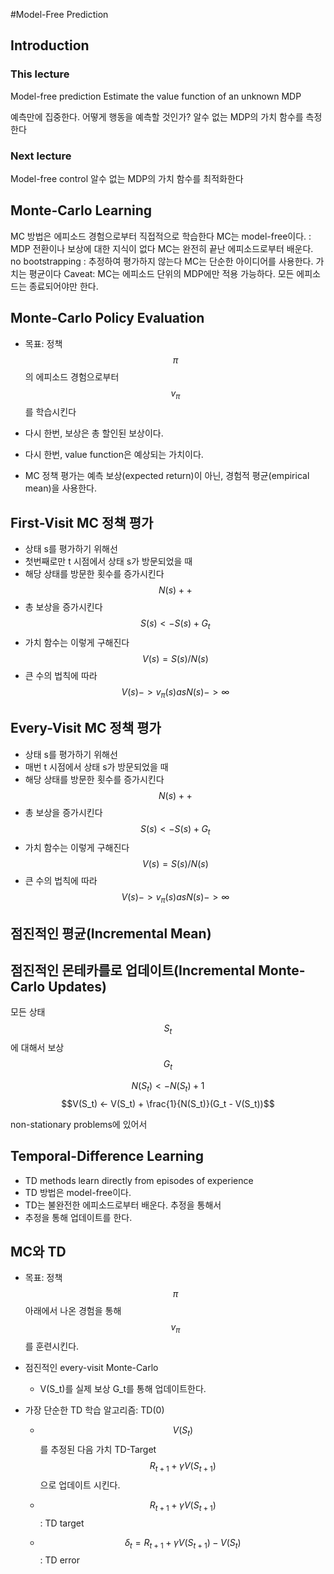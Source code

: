 #Model-Free Prediction

## Introduction

### This lecture
Model-free prediction
Estimate the value function of an unknown MDP

예측만에 집중한다. 어떻게 행동을 예측할 것인가? 
알수 없는 MDP의 가치 함수를 측정한다

### Next lecture
Model-free control
알수 없는 MDP의 가치 함수를 최적화한다

## Monte-Carlo Learning

MC 방법은 에피소드 경험으로부터 직접적으로 학습한다
MC는 model-free이다. : MDP 전환이나 보상에 대한 지식이 없다
MC는 완전히 끝난 에피소드로부터 배운다. no bootstrapping : 추정하여 평가하지 않는다
MC는 단순한 아이디어를 사용한다. 가치는 평균이다
Caveat: MC는 에피소드 단위의 MDP에만 적용 가능하다. 모든 에피소드는 종료되어야만 한다.


## Monte-Carlo Policy Evaluation

- 목표: 정책 $$\pi$$의 에피소드 경험으로부터 $$v_\pi$$를 학습시킨다

- 다시 한번, 보상은 총 할인된 보상이다.

- 다시 한번, value function은 예상되는 가치이다.

- MC 정책 평가는 예측 보상(expected return)이 아닌, 경험적 평균(empirical mean)을 사용한다.


## First-Visit MC 정책 평가

- 상태 s를 평가하기 위해선
- 첫번째로만 t 시점에서 상태 s가 방문되었을 때
- 해당 상태를 방문한 횟수를 증가시킨다
$$N(s)++$$
- 총 보상을 증가시킨다
$$S(s) <- S(s) + G_t$$
- 가치 함수는 이렇게 구해진다
$$V(s) = S(s) / N(s)$$
- 큰 수의 법칙에 따라
$$V(s) -> v_\pi(s) as N(s) -> \infty$$


## Every-Visit MC 정책 평가

- 상태 s를 평가하기 위해선
- 매번 t 시점에서 상태 s가 방문되었을 때
- 해당 상태를 방문한 횟수를 증가시킨다
$$N(s)++$$
- 총 보상을 증가시킨다
$$S(s) <- S(s) + G_t$$
- 가치 함수는 이렇게 구해진다
$$V(s) = S(s) / N(s)$$
- 큰 수의 법칙에 따라
$$V(s) -> v_\pi(s) as N(s) -> \infty$$

## 점진적인 평균(Incremental Mean)


## 점진적인 몬테카를로 업데이트(Incremental Monte-Carlo Updates)

모든 상태 $$S_t$$에 대해서 보상 $$G_t$$

$$N(S_t) <- N(S_t) + 1$$
$$V(S_t) <- V(S_t) + \frac{1}{N(S_t)}(G_t - V(S_t))$$

non-stationary problems에 있어서 

## Temporal-Difference Learning

- TD methods learn directly from episodes of experience
- TD 방법은 model-free이다. 
- TD는 불완전한 에피소드로부터 배운다. 추정을 통해서
- 추정을 통해 업데이트를 한다.

## MC와 TD

- 목표: 정책 $$\pi$$ 아래에서 나온 경험을 통해 $$v_\pi$$를 훈련시킨다.
- 점진적인 every-visit Monte-Carlo
	- V(S_t)를 실제 보상 G_t를 통해 업데이트한다.

- 가장 단순한 TD 학습 알고리즘: TD(0)
	- $$V(S_t)$$를 추정된 다음 가치 TD-Target $$R_{t+1} + \gamma V(S_{t+1})$$ 으로 업데이트 시킨다.

	- $$R_{t+1} + \gamma V(S_{t+1})$$ : TD target
	- $$\delta_t = R_{t+1} +  \gamma V(S_{t+1}) - V(S_t)$$: TD error

### 